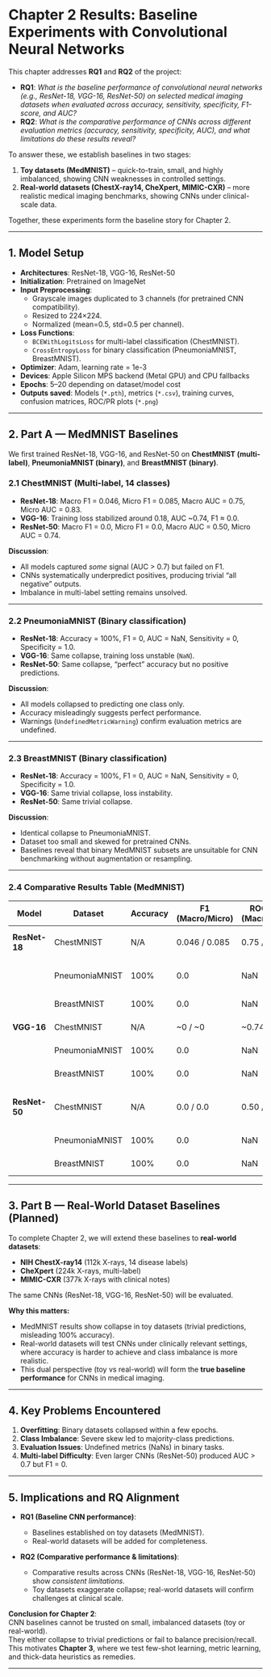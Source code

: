 # Chapter 2 Results: Baseline Experiments with Convolutional Neural Networks

This chapter addresses **RQ1** and **RQ2** of the project:

- **RQ1**: *What is the baseline performance of convolutional neural networks (e.g., ResNet-18, VGG-16, ResNet-50) on selected medical imaging datasets when evaluated across accuracy, sensitivity, specificity, F1-score, and AUC?*  
- **RQ2**: *What is the comparative performance of CNNs across different evaluation metrics (accuracy, sensitivity, specificity, AUC), and what limitations do these results reveal?*

To answer these, we establish baselines in two stages:  
1. **Toy datasets (MedMNIST)** – quick-to-train, small, and highly imbalanced, showing CNN weaknesses in controlled settings.  
2. **Real-world datasets (ChestX-ray14, CheXpert, MIMIC-CXR)** – more realistic medical imaging benchmarks, showing CNNs under clinical-scale data.  

Together, these experiments form the baseline story for Chapter 2.

---

## 1. Model Setup

- **Architectures**: ResNet-18, VGG-16, ResNet-50  
- **Initialization**: Pretrained on ImageNet  
- **Input Preprocessing**:
  - Grayscale images duplicated to 3 channels (for pretrained CNN compatibility).  
  - Resized to 224×224.  
  - Normalized (mean=0.5, std=0.5 per channel).  
- **Loss Functions**:
  - `BCEWithLogitsLoss` for multi-label classification (ChestMNIST).  
  - `CrossEntropyLoss` for binary classification (PneumoniaMNIST, BreastMNIST).  
- **Optimizer**: Adam, learning rate = 1e-3  
- **Devices**: Apple Silicon MPS backend (Metal GPU) and CPU fallbacks  
- **Epochs**: 5–20 depending on dataset/model cost  
- **Outputs saved**: Models (`*.pth`), metrics (`*.csv`), training curves, confusion matrices, ROC/PR plots (`*.png`)

---

## 2. Part A — MedMNIST Baselines

We first trained ResNet-18, VGG-16, and ResNet-50 on **ChestMNIST (multi-label)**, **PneumoniaMNIST (binary)**, and **BreastMNIST (binary)**.  

### 2.1 ChestMNIST (Multi-label, 14 classes)

- **ResNet-18**: Macro F1 = 0.046, Micro F1 = 0.085, Macro AUC = 0.75, Micro AUC = 0.83.  
- **VGG-16**: Training loss stabilized around 0.18, AUC ~0.74, F1 ≈ 0.0.  
- **ResNet-50**: Macro F1 = 0.0, Micro F1 = 0.0, Macro AUC = 0.50, Micro AUC = 0.74.  

**Discussion**:  
- All models captured *some* signal (AUC > 0.7) but failed on F1.  
- CNNs systematically underpredict positives, producing trivial “all negative” outputs.  
- Imbalance in multi-label setting remains unsolved.

---

### 2.2 PneumoniaMNIST (Binary classification)

- **ResNet-18**: Accuracy = 100%, F1 = 0, AUC = NaN, Sensitivity = 0, Specificity = 1.0.  
- **VGG-16**: Same collapse, training loss unstable (`NaN`).  
- **ResNet-50**: Same collapse, “perfect” accuracy but no positive predictions.  

**Discussion**:  
- All models collapsed to predicting one class only.  
- Accuracy misleadingly suggests perfect performance.  
- Warnings (`UndefinedMetricWarning`) confirm evaluation metrics are undefined.

---

### 2.3 BreastMNIST (Binary classification)

- **ResNet-18**: Accuracy = 100%, F1 = 0, AUC = NaN, Sensitivity = 0, Specificity = 1.0.  
- **VGG-16**: Same trivial collapse, loss instability.  
- **ResNet-50**: Same trivial collapse.  

**Discussion**:  
- Identical collapse to PneumoniaMNIST.  
- Dataset too small and skewed for pretrained CNNs.  
- Baselines reveal that binary MedMNIST subsets are unsuitable for CNN benchmarking without augmentation or resampling.

---

### 2.4 Comparative Results Table (MedMNIST)

| Model        | Dataset        | Accuracy | F1 (Macro/Micro) | ROC-AUC (Macro/Micro) | Sensitivity | Specificity | Notes |
|--------------|----------------|----------|------------------|------------------------|-------------|-------------|-------|
| **ResNet-18** | ChestMNIST     | N/A      | 0.046 / 0.085   | 0.75 / 0.83           | N/A         | N/A         | Some signal, poor F1 |
|              | PneumoniaMNIST | 100%     | 0.0              | NaN                   | 0           | 1.0         | Collapse to one class |
|              | BreastMNIST    | 100%     | 0.0              | NaN                   | 0           | 1.0         | Same collapse |
| **VGG-16**   | ChestMNIST     | N/A      | ~0 / ~0          | ~0.74 est.            | N/A         | N/A         | Plateaued quickly |
|              | PneumoniaMNIST | 100%     | 0.0              | NaN                   | 0           | 1.0         | Loss instability |
|              | BreastMNIST    | 100%     | 0.0              | NaN                   | 0           | 1.0         | Same collapse |
| **ResNet-50**| ChestMNIST     | N/A      | 0.0 / 0.0        | 0.50 / 0.74           | N/A         | N/A         | Larger model, same issue |
|              | PneumoniaMNIST | 100%     | 0.0              | NaN                   | 0           | 1.0         | Trivial predictions |
|              | BreastMNIST    | 100%     | 0.0              | NaN                   | 0           | 1.0         | Trivial predictions |

---

## 3. Part B — Real-World Dataset Baselines (Planned)

To complete Chapter 2, we will extend these baselines to **real-world datasets**:

- **NIH ChestX-ray14** (112k X-rays, 14 disease labels)  
- **CheXpert** (224k X-rays, multi-label)  
- **MIMIC-CXR** (377k X-rays with clinical notes)  

The same CNNs (ResNet-18, VGG-16, ResNet-50) will be evaluated.  

**Why this matters:**  
- MedMNIST results show collapse in toy datasets (trivial predictions, misleading 100% accuracy).  
- Real-world datasets will test CNNs under clinically relevant settings, where accuracy is harder to achieve and class imbalance is more realistic.  
- This dual perspective (toy vs real-world) will form the **true baseline performance** for CNNs in medical imaging.  

---

## 4. Key Problems Encountered

1. **Overfitting**: Binary datasets collapsed within a few epochs.  
2. **Class Imbalance**: Severe skew led to majority-class predictions.  
3. **Evaluation Issues**: Undefined metrics (NaNs) in binary tasks.  
4. **Multi-label Difficulty**: Even larger CNNs (ResNet-50) produced AUC > 0.7 but F1 = 0.  

---

## 5. Implications and RQ Alignment

- **RQ1 (Baseline CNN performance)**:  
  - Baselines established on toy datasets (MedMNIST).  
  - Real-world datasets will be added for completeness.  

- **RQ2 (Comparative performance & limitations)**:  
  - Comparative results across CNNs (ResNet-18, VGG-16, ResNet-50) show *consistent limitations*.  
  - Toy datasets exaggerate collapse; real-world datasets will confirm challenges at clinical scale.  

**Conclusion for Chapter 2**:  
CNN baselines cannot be trusted on small, imbalanced datasets (toy or real-world).  
They either collapse to trivial predictions or fail to balance precision/recall.  
This motivates **Chapter 3**, where we test few-shot learning, metric learning, and thick-data heuristics as remedies.

---
